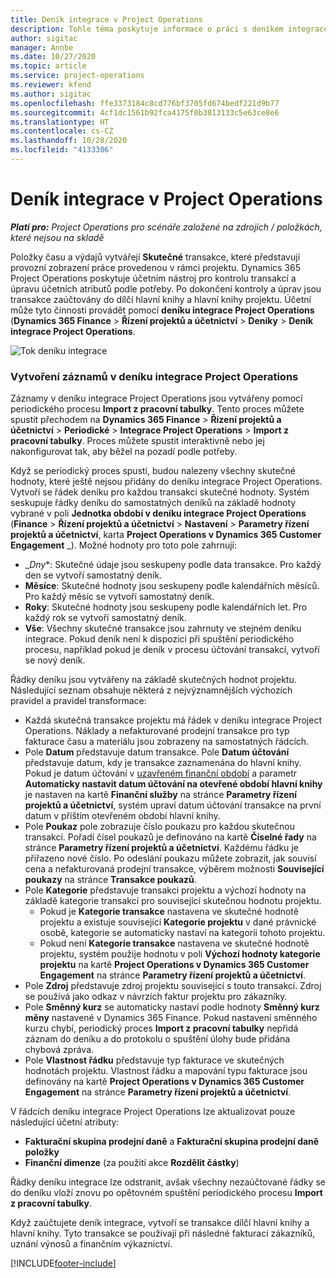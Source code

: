 ```yaml
---
title: Deník integrace v Project Operations
description: Tohle téma poskytuje informace o práci s deníkem integrace v Project Operations.
author: sigitac
manager: Annbe
ms.date: 10/27/2020
ms.topic: article
ms.service: project-operations
ms.reviewer: kfend
ms.author: sigitac
ms.openlocfilehash: ffe3373184c8cd776bf3705fd674bedf221d9b77
ms.sourcegitcommit: 4cf1dc1561b92fca4175f0b3813133c5e63ce8e6
ms.translationtype: HT
ms.contentlocale: cs-CZ
ms.lasthandoff: 10/28/2020
ms.locfileid: "4133306"
---
```

# <a name="integration-journal-in-project-operations"></a>Deník integrace v Project Operations

_**Platí pro:** Project Operations pro scénáře založené na zdrojích / položkách, které nejsou na skladě_

Položky času a výdajů vytvářejí **Skutečné** transakce, které představují provozní zobrazení práce provedenou v rámci projektu. Dynamics 365 Project Operations poskytuje účetním nástroj pro kontrolu transakcí a úpravu účetních atributů podle potřeby. Po dokončení kontroly a úprav jsou transakce zaúčtovány do dílčí hlavní knihy a hlavní knihy projektu. Účetní může tyto činnosti provádět pomocí **deníku integrace Project Operations** (**Dynamics 365 Finance** > **Řízení projektů a účetnictví** > **Deníky** > **Deník integrace Project Operations**.

![Tok deníku integrace](./media/IntegrationJournal.png)

### <a name="create-records-in-the-project-operations-integration-journal"></a>Vytvoření záznamů v deníku integrace Project Operations

Záznamy v deníku integrace Project Operations jsou vytvářeny pomocí periodického procesu **Import z pracovní tabulky**. Tento proces můžete spustit přechodem na **Dynamics 365 Finance** > **Řízení projektů a účetnictví** > **Periodické** > **Integrace Project Operations** > **Import z pracovní tabulky**. Proces můžete spustit interaktivně nebo jej nakonfigurovat tak, aby běžel na pozadí podle potřeby.

Když se periodický proces spustí, budou nalezeny všechny skutečné hodnoty, které ještě nejsou přidány do deníku integrace Project Operations. Vytvoří se řádek deníku pro každou transakci skutečné hodnoty.
Systém seskupuje řádky deníku do samostatných deníků na základě hodnoty vybrané v poli **Jednotka období v deníku integrace Project Operations** (**Finance** > **Řízení projektů a účetnictví** > **Nastavení** > **Parametry řízení projektů a účetnictví**, karta **Project Operations v Dynamics 365 Customer Engagement** _). Možné hodnoty pro toto pole zahrnují:

  - _*Dny**: Skutečné údaje jsou seskupeny podle data transakce. Pro každý den se vytvoří samostatný deník.
  - **Měsíce**: Skutečné hodnoty jsou seskupeny podle kalendářních měsíců. Pro každý měsíc se vytvoří samostatný deník.
  - **Roky**: Skutečné hodnoty jsou seskupeny podle kalendářních let. Pro každý rok se vytvoří samostatný deník.
  - **Vše**: Všechny skutečné transakce jsou zahrnuty ve stejném deníku integrace. Pokud deník není k dispozici při spuštění periodického procesu, například pokud je deník v procesu účtování transakcí, vytvoří se nový deník.

Řádky deníku jsou vytvářeny na základě skutečných hodnot projektu. Následující seznam obsahuje některá z nejvýznamnějších výchozích pravidel a pravidel transformace:

  - Každá skutečná transakce projektu má řádek v deníku integrace Project Operations. Náklady a nefakturované prodejní transakce pro typ fakturace času a materiálu jsou zobrazeny na samostatných řádcích.
  - Pole **Datum** představuje datum transakce. Pole **Datum účtování** představuje datum, kdy je transakce zaznamenána do hlavní knihy. Pokud je datum účtování v [uzavřeném finanční období](https://docs.microsoft.com/dynamics365/finance/general-ledger/close-general-ledger-at-period-end) a parametr **Automaticky nastavit datum účtování na otevřené období hlavní knihy** je nastaven na kartě **Finanční služby** na stránce **Parametry řízení projektů a účetnictví**, systém upraví datum účtování transakce na první datum v příštím otevřeném období hlavní knihy.
  - Pole **Poukaz** pole zobrazuje číslo poukazu pro každou skutečnou transakci. Pořadí čísel poukazů je definováno na kartě **Číselné řady** na stránce **Parametry řízení projektů a účetnictví**. Každému řádku je přiřazeno nové číslo. Po odeslání poukazu můžete zobrazit, jak souvisí cena a nefakturovaná prodejní transakce, výběrem možnosti **Související poukazy** na stránce **Transakce poukazů**.
  - Pole **Kategorie** představuje transakci projektu a výchozí hodnoty na základě kategorie transakcí pro související skutečnou hodnotu projektu.
    - Pokud je **Kategorie transakce** nastavena ve skutečné hodnotě projektu a existuje související **Kategorie projektu** v dané právnické osobě, kategorie se automaticky nastaví na kategorii tohoto projektu.
    - Pokud není **Kategorie transakce** nastavena ve skutečné hodnotě projektu, systém použije hodnotu v poli **Výchozí hodnoty kategorie projektu** na kartě **Project Operations v Dynamics 365 Customer Engagement** na stránce **Parametry řízení projektů a účetnictví**.
  - Pole **Zdroj** představuje zdroj projektu související s touto transakcí. Zdroj se používá jako odkaz v návrzích faktur projektu pro zákazníky.
  - Pole **Směnný kurz** se automaticky nastaví podle hodnoty **Směnný kurz měny** nastavené v Dynamics 365 Finance. Pokud nastavení směnného kurzu chybí, periodický proces **Import z pracovní tabulky** nepřidá záznam do deníku a do protokolu o spuštění úlohy bude přidána chybová zpráva.
  - Pole **Vlastnost řádku** představuje typ fakturace ve skutečných hodnotách projektu. Vlastnost řádku a mapování typu fakturace jsou definovány na kartě **Project Operations v Dynamics 365 Customer Engagement** na stránce **Parametry řízení projektů a účetnictví**.

V řádcích deníku integrace Project Operations lze aktualizovat pouze následující účetní atributy:

- **Fakturační skupina prodejní daně** a **Fakturační skupina prodejní daně položky**
- **Finanční dimenze** (za použití akce **Rozdělit částky**)

Řádky deníku integrace lze odstranit, avšak všechny nezaúčtované řádky se do deníku vloží znovu po opětovném spuštění periodického procesu **Import z pracovní tabulky**.

Když zaúčtujete deník integrace, vytvoří se transakce dílčí hlavní knihy a hlavní knihy. Tyto transakce se používají při následné fakturaci zákazníků, uznání výnosů a finančním výkaznictví.


[!INCLUDE[footer-include](../includes/footer-banner.md)]